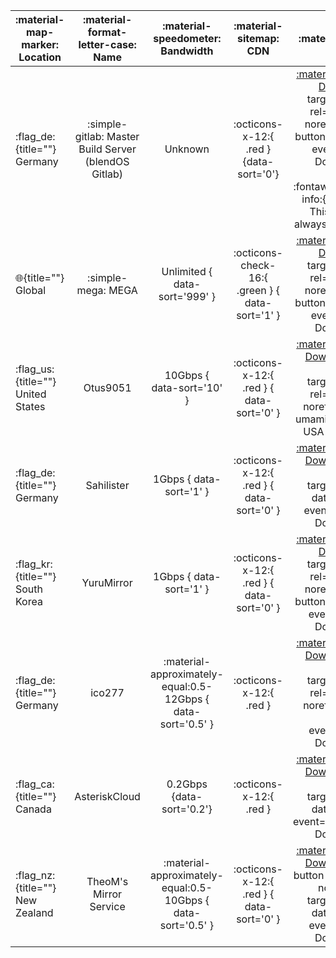 
| :material-map-marker: Location          |  :material-format-letter-case: Name  |               :material-speedometer: Bandwidth               |             :material-sitemap: CDN              |                                                                                            :material-link: URL                                                                                            |
| --------------------------------------- | :----------------------------------: | :----------------------------------------------------------: | :---------------------------------------------: | :-------------------------------------------------------------------------------------------------------------------------------------------------------------------------------------------------------: |
| :flag_de:{title=""} Germany       | :simple-gitlab: Master Build Server (blendOS Gitlab) |                           Unknown                            |     :octicons-x-12:{ .red } {data-sort='0'}     |            [:material-download: Download](https://git.blendos.co/api/v4/projects/32/jobs/artifacts/main/raw/blendOS.iso?job=build-job){ target="_blank" rel="noopener noreferrer" .md-button data-umami-event="Gitlab Download" } <br><br><span class="info">:fontawesome-solid-info:{ title="Info" } This mirror will always be up to date.<small></small></span>            |
| :globe_with_meridians:{title=""} Global |                 :simple-mega: MEGA                 |                Unlimited { data-sort='999' }                 | :octicons-check-16:{ .green } { data-sort='1' } |    [:material-download: Download](https://mega.nz/file/WJBASY4B#XRKhF5NYahldqgCNsuqC9bg7txslsrrUsPwJraPei-o){ target="_blank" rel="noopener noreferrer" .md-button data-umami-event="MEGA Download" }     |
| :flag_us:{title=""} United States       |               Otus9051               |                  10Gbps { data-sort='10' }                   |    :octicons-x-12:{ .red } { data-sort='0' }    | [:material-download: Download](https://kc1.mirrors.199693.xyz/blend/isos/testing/blendOS.iso){ .md-button target="_blank" rel="noopener noreferrer" data-umami-event="Otus USA Download" } |
| :flag_de:{title=""} Germany             |              Sahilister              |                   1Gbps { data-sort='1' }                    |    :octicons-x-12:{ .red } { data-sort='0' }    |               [:material-download: Download](https://mirrors.de.sahilister.net/blendos/){ .md-button target="_blank" data-umami-event="Sahilister Download" }               |
| :flag_kr:{title=""} South Korea         |              YuruMirror              |                   1Gbps { data-sort='1' }                    |    :octicons-x-12:{ .red } { data-sort='0' }    |  [:material-download: Download](https://mirror.funami.tech/blendos/2024-03-10/blendOS-2024.03.10-x86_64.iso){ target="_blank" rel="noopener noreferrer" .md-button data-umami-event="Funami Download" }   |
| :flag_de:{title=""} Germany             |                ico277                | :material-approximately-equal:0.5-12Gbps { data-sort='0.5' } |             :octicons-x-12:{ .red }             |      [:material-download: Download](https://mirror.ico277.xyz/blendos/testing/blendos-20240310-x8664.iso){ .md-button target="_blank" rel="noopener noreferrer" data-umami-event="ico277 Download" }      |
| :flag_ca:{title=""} Canada              |            AsteriskCloud             |                  0.2Gbps {data-sort='0.2'}                   |             :octicons-x-12:{ .red }             |               [:material-download: Download](https://blend.asterisk.lol/dvd/testing/blendOS.iso){ .md-button target="_blank" data-umami-event="AsteriskCloud Download" }                |
| :flag_nz:{title=""} New Zealand         |        TheoM's Mirror Service        | :material-approximately-equal:0.5-10Gbps { data-sort='0.5' } |    :octicons-x-12:{ .red } { data-sort='0' }    |    [:material-download: Download](https://blendos.mirrors.theom.nz/isos/testing/blendos-20240310-x8664.iso){ .md-button rel="noopener noreferrer" target="_blank" data-umami-event="TheoM Download" }     |
